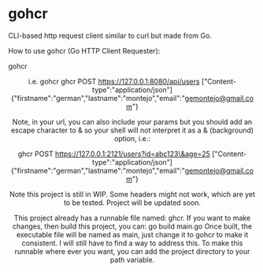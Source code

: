 # gohcr
CLI-based http request client similar to curl but made from Go.

How to use gohcr (Go HTTP Client Requester):

gohcr <http method> <url> <header> <body>
i.e. gohcr ghcr POST https://127.0.0.1:8080/api/users ["Content-type":"application/json"] {"firstname":"german","lastname":"montejo","email":"gemontejo@gmail.com"}

Note, in your url, you can also include your params but you should add an escape character to & so your shell will not interpret it as a & (background) option, i.e.:

ghcr POST https://127.0.0.1:2121/users?id=abc123\&age=25 ["Content-type":"application/json"] {"firstname":"german","lastname":"montejo","email":"gemontejo@gmail.com"}

Note this project is still in WIP. Some headers might not work, which are yet to be tested. Project will be updated soon.

This project already has a runnable file named: ghcr.
If you want to make changes, then build this project, you can:
go build main.go
Once built, the executable file will be named as main, just change it to gohcr to make it consistent. I will still have to find a way to address this. To make this runnable where ever you want, you can add the project directory to your path variable.
